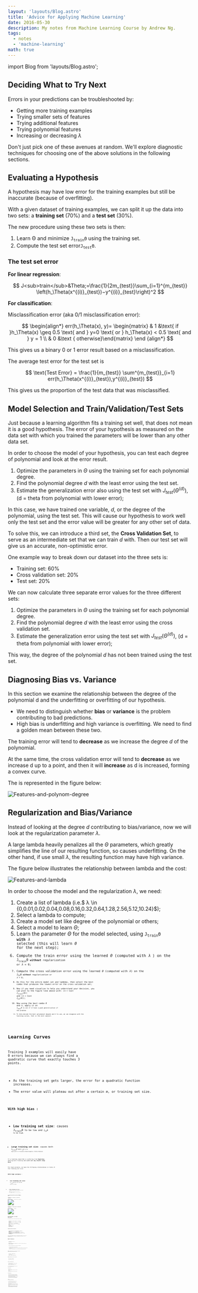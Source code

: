 ```yaml
---
layout: 'layouts/Blog.astro'
title: 'Advice for Applying Machine Learning'
date: 2016-05-30
description: My notes from Machine Learning Course by Andrew Ng.
tags:
  - notes
  - 'machine-learning'
math: true
---
```


import Blog from 'layouts/Blog.astro';

<Blog content={frontmatter}>

## Deciding What to Try Next

Errors in your predictions can be troubleshooted by:

- Getting more training examples
- Trying smaller sets of features
- Trying additional features
- Trying polynomial features
- Increasing or decreasing $\lambda$

Don't just pick one of these avenues at random. We'll explore diagnostic techniques for choosing one of the above solutions in the following sections.

## Evaluating a Hypothesis

A hypothesis may have low error for the training examples but still be inaccurate (because of overfitting).

With a given dataset of training examples, we can split it up the data into two sets: a **training set** (70%) and a **test set** (30%).

The new procedure using these two sets is then:

1. Learn &Theta; and minimize <code>J<sub>train</sub>&Theta;</code> using the training set.
2. Compute the test set error<code>J<sub>test</sub>&Theta;</code>.

### The test set error

**For linear regression**:

$$
 J<sub>train</sub>&Theta;=\frac{1}{2m_{test}}\sum_{i=1}^{m_{test}} \left(h_\Theta(x^{(i)}_{test})−y^{(i)}_{test}\right)^2
$$

**For classification**:

Misclassification error (aka 0/1 misclassification error):

$$
\begin{align*}
  err(h_\Theta(x), y)=
  \begin{matrix}
  & 1  &\text{ if }h_\Theta(x) \geq 0.5 \text{ and } y=0   \text{ or } h_\Theta(x) < 0.5 \text{ and } y = 1 \\
  & 0 &\text { otherwise}\end{matrix}
  \end {align*}
$$

This gives us a binary $0$ or $1$ error result based on a misclassification.

The average test error for the test set is

$$
\text{Test Error} = \frac{1}{m_{test}} \sum^{m_{test}}_{i=1} err(h_\Theta(x^{(i)}_{test}),y^{(i)}_{test})
$$

This gives us the proportion of the test data that was misclassified.

## Model Selection and Train/Validation/Test Sets

Just because a learning algorithm fits a training set well, that does not mean it is a good hypothesis. The error of your hypothesis as measured on the data set with which you trained the parameters will be lower than any other data set.

In order to choose the model of your hypothesis, you can test each degree of polynomial and look at the error result.

1. Optimize the parameters in $\Theta$ using the training set for each polynomial degree.
2. Find the polynomial degree $d$ with the least error using the test set.
3. Estimate the generalization error also using the test set with $J_{test}(\Theta^{(d)})$, (d = theta from polynomial with lower error);

In this case, we have trained one variable, $d$, or the degree of the polynomial, using the test set. This will cause our hypothesis to work well only the test set and the error value will be greater for any other set of data.

To solve this, we can introduce a third set, the **Cross Validation Set**, to serve as an intermediate set that we can train $d$ with. Then our test set will give us an accurate, non-optimistic error.

One example way to break down our dataset into the three sets is:

- Training set: 60%
- Cross validation set: 20%
- Test set: 20%

We can now calculate three separate error values for the three different sets:

1. Optimize the parameters in $\Theta$ using the training set for each polynomial degree.
2. Find the polynomial degree $d$ with the least error using the cross validation set.
3. Estimate the generalization error using the test set with $J_{test}(\Theta^{(d)})$, (d = theta from polynomial with lower error);

This way, the degree of the polynomial $d$ has not been trained using the test set.

## Diagnosing Bias vs. Variance

In this section we examine the relationship between the degree of the polynomial d and the underfitting or overfitting of our hypothesis.

- We need to distinguish whether **bias** or **variance** is the problem contributing to bad predictions.
- High bias is underfitting and high variance is overfitting. We need to find a golden mean between these two.

The training error will tend to **decrease** as we increase the degree $d$ of the polynomial.

At the same time, the cross validation error will tend to **decrease** as we increase d up to a point, and then it will **increase** as d is increased, forming a convex curve.

The is represented in the figure below:

![Features-and-polynom-degree](./img/features-and-polynomial-degree.png)

<!--{.img-center}-->

## Regularization and Bias/Variance

Instead of looking at the degree $d$ contributing to bias/variance, now we will look at the regularization parameter $\lambda$.

A large lambda heavily penalizes all the $\Theta$ parameters, which greatly simplifies the line of our resulting function, so causes underfitting. On the other hand, if use small $\lambda$, the resulting function may have high variance.

The figure below illustrates the relationship between lambda and the cost:

![Features-and-lambda](./img/features-and-lambda.png)

<!--{.img-center}-->

In order to choose the model and the regularization $\lambda$, we need:

1. Create a list of lambda (i.e.$ λ \in \{0,0.01,0.02,0.04,0.08,0.16,0.32,0.64,1.28,2.56,5.12,10.24\}$);
2. Select a lambda to compute;
3. Create a model set like degree of the polynomial or others;
4. Select a model to learn $\Theta$;
5. Learn the parameter $\Theta$ for the model selected, using <code>J<sub>train</sub>&Theta;<code> **with** $\lambda$ selected (this will learn $\Theta$ for the next step);
6. Compute the train error using the learned $\Theta$ (computed with $\lambda$ ) on the <code>J<sub>train</sub>&Theta;<code> **without** regularization or $\lambda = 0$;
7. Compute the cross validation error using the learned $\Theta$ (computed with $\lambda$) on the <code>J<sub>CV</sub>&Theta;<code> **without** regularization or $\lambda = 0$;
8. Do this for the entire model set and lambdas, then select the best combo that produces the lowest error on the cross validation set;
9. Now if you need visualize to help you understand your decision, you can plot to the figure like above with: ($\lambda \times \text{Cost } J_{train}(\Theta)$) and ($\lambda \times \text{Cost } J_{CV}(\Theta)$);
10. Now using the best combo $\Theta$ and $\lambda$, apply it on <code>J<sub>test</sub>&Theta;<code> to see if it have a good generalization of the problem.
11. To help decide the best polynomial degree and $\lambda$ to use, we can diagnose with the learning curves, that is the next subject.

## Learning Curves

Training $3$ examples will easily have $0$ errors because we can always find a quadratic curve that exactly touches $3$ points.

- As the training set gets larger, the error for a quadratic function increases.
- The error value will plateau out after a certain $m$, or training set size.

**With high bias :**

- **Low training set size**: causes <code>J<sub>train</sub>&Theta;<code> to be low and <code>J<sub>CV</sub>&Theta;<code> to be high.

* **Large training set size**: causes both <code>J<sub>train</sub>&Theta;<code> and <code>J<sub>CV</sub>&Theta;<code> to be high with $ J*{train}(\Theta)\approx J*{CV}(\Theta)$.

If a learning algorithm is suffering from **high bias**, getting more training data **will not (by itself) help much**.

For high variance, we have the following relationships in terms of the training set size:

**With high variance :**

- **Low training set size**: <code>J<sub>train</sub>&Theta;<code> will be low and <code>J<sub>CV</sub>&Theta;<code> will be high.

* **Large training set size**: <code>J<sub>train</sub>&Theta;<code> increases with training set size and <code>J<sub>CV</sub>&Theta;<code> continues to decrease without leveling off. Also, $J_{train}(\Theta) < J_{CV}(\Theta)$ but the difference between them remains significant.

If a learning algorithm is suffering from **high variance**, getting more training data is **likely to help.**

**Learning curve for high bias (at fixed model complexity)**

![Learning curve for high bias](./img/Learning2.png)

**Learning curve for high variance (at fixed model complexity)**

![Learning1](./img/Learning1.png)

## Deciding What to Do Next Revisited

Our decision process can be broken down as follows:

- Getting more training examples => Fixes **high variance**
- Trying smaller sets of features => Fixes **high variance**
- Adding features => Fixes **high bias**
- Adding polynomial features => Fixes **high bias**
- Decreasing $\lambda$ Fixes **high bias**
- Increasing $\lambda$ Fixes **high variance**

### Diagnosing Neural Networks

- A neural network with fewer parameters is **prone to underfitting**. It is also **computationally cheaper**.
- A large neural network with more parameters is **prone to overfitting**. It is also **computationally expensive**. In this case you can use regularization (increase $\lambda$) to address the overfitting.

Using a single hidden layer is a good starting default. You can train your neural network on a number of hidden layers using your cross validation set.

## Model Selection:

- Choosing $M$ the order of polynomials.

- How can we tell which parameters $\Theta$ to leave in the model (known as **model selection**)?

  There are several ways to solve this problem:

  1. Get more data (very difficult).
  2. Choose the model which best fits the data without overfitting (very difficult).
  3. Reduce the opportunity for overfitting through regularization.

**Bias**: approximation error (Difference between expected value and optimal value)

- High Bias = UnderFitting
- <code>J<sub>train</sub>&Theta;<code> and $J_{CV}(\Theta)$ both will be high and Jtrain(Θ)≈JCV(Θ)

**Variance**: estimation error due to finite data

- High Variance = OverFitting
- <code>J<sub>train</sub>&Theta;<code> is low and $J_{CV}(\Theta) \gg J_{train}(\Theta)$

**Intuition for the bias-variance trade-off**:

- Complex model => sensitive to data => much affected by changes in X => high variance, low bias.
- Simple model => more rigid => does not change as much with changes in X => low variance, high bias.

One of the most important goals in learning: finding a model that is just right in the bias-variance trade-off.

#### Regularization Effects:

- Small values of $\lambda$ allow model to become finely tuned to noise leading to large variance => overfitting.
- Large values of $\lambda$ pull weight parameters to zero leading to large bias => underfitting.

#### Model Complexity Effects:

- Lower-order polynomials (low model complexity) have high bias and low variance. In this case, the model fits poorly consistently.
- Higher-order polynomials (high model complexity) fit the training data extremely well and the test data extremely poorly. These have low bias on the training data, but very high variance.
- In reality, we would want to choose a model somewhere in between, that can generalize well but also fits the data reasonably well.

#### A typical rule of thumb when running diagnostics is:

- More training examples fixes high variance but not high bias.
- Fewer features fixes high variance but not high bias.
- Additional features fixes high bias but not high variance.
- The addition of polynomial and interaction features fixes high bias but not high variance.
- When using gradient descent, decreasing lambda can fix high bias and increasing lambda can fix high variance (lambda is the regularization parameter).
- When using neural networks, small neural networks are more prone to under-fitting and big neural networks are prone to over-fitting. Cross-validation of network size is a way to choose alternatives.
  </Blog>
